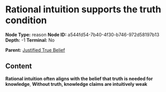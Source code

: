 # Rational intuition supports the truth condition

**Node Type:** reason
**Node ID:** a544fd54-7b40-4f30-b746-972d58197b13
**Depth:** -1
**Terminal:** No

**Parent:** [Justified True Belief](justified-true-belief.md)

## Content

**Rational intuition often aligns with the belief that truth is needed for knowledge**, **Without truth, knowledge claims are intuitively weak**
